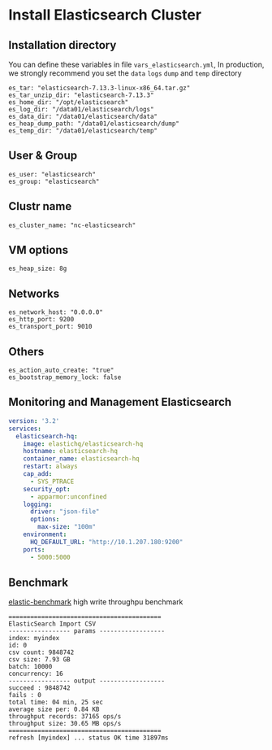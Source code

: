 # Install Elasticsearch Cluster

## Installation directory

You can define these variables in file `vars_elasticsearch.yml`, In production, we strongly recommend you set the `data` `logs` `dump` and `temp` directory

```
es_tar: "elasticsearch-7.13.3-linux-x86_64.tar.gz"
es_tar_unzip_dir: "elasticsearch-7.13.3"
es_home_dir: "/opt/elasticsearch"
es_log_dir: "/data01/elasticsearch/logs"
es_data_dir: "/data01/elasticsearch/data"
es_heap_dump_path: "/data01/elasticsearch/dump"
es_temp_dir: "/data01/elasticsearch/temp"
```

## User & Group

```
es_user: "elasticsearch"
es_group: "elasticsearch"
```

## Clustr name

```
es_cluster_name: "nc-elasticsearch"
```

## VM options

```
es_heap_size: 8g
```

## Networks

```
es_network_host: "0.0.0.0"
es_http_port: 9200
es_transport_port: 9010
```

## Others

```
es_action_auto_create: "true"
es_bootstrap_memory_lock: false
```

## Monitoring and Management Elasticsearch

```yml
version: '3.2'
services:
  elasticsearch-hq:
    image: elastichq/elasticsearch-hq
    hostname: elasticsearch-hq
    container_name: elasticsearch-hq
    restart: always
    cap_add:
      - SYS_PTRACE
    security_opt:
      - apparmor:unconfined
    logging:
      driver: "json-file"
      options:
        max-size: "100m"
    environment:
      HQ_DEFAULT_URL: "http://10.1.207.180:9200"
    ports:
      - 5000:5000
```

## Benchmark

[elastic-benchmark](https://github.com/coolbeevip/elastic-benchmark) high write throughpu benchmark

```shell
==========================================
ElasticSearch Import CSV
----------------- params ------------------
index: myindex
id: 0
csv count: 9848742
csv size: 7.93 GB
batch: 10000
concurrency: 16
----------------- output ------------------
succeed : 9848742
fails : 0
total time: 04 min, 25 sec
average size per: 0.84 KB
throughput records: 37165 ops/s
throughput size: 30.65 MB ops/s
==========================================
refresh [myindex] ... status OK time 31897ms
```
